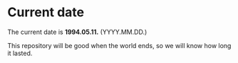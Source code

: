 # Current date

The current date is **1994.05.11.** (YYYY.MM.DD.)

This repository will be good when the world ends, so we will know how long it lasted.